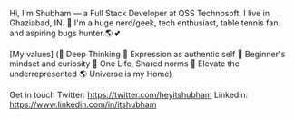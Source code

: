 Hi, I'm Shubham — a Full Stack Developer at QSS Technosoft. I live in Ghaziabad, IN. 🙌 I'm a huge nerd/geek, tech enthusiast, table tennis fan, and aspiring bugs hunter.🌎 💕

[My values]
(💖 Deep Thinking
🌟 Expression as authentic self
🍏 Beginner's mindset and curiosity
🙌 One Life, Shared norms
🚀 Elevate the underrepresented
🌎 Universe is my Home)


Get in touch
Twitter: https://twitter.com/heyitshubham
Linkedin: https://www.linkedin.com/in/itshubham
